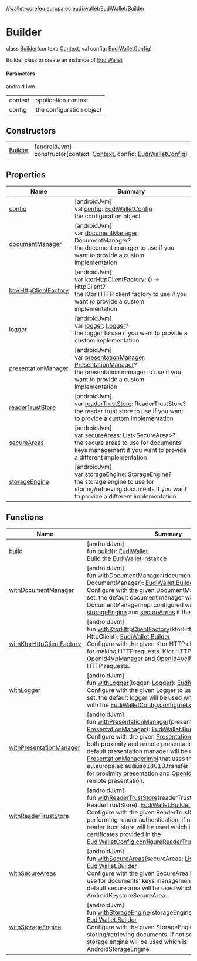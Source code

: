 //[wallet-core](../../../../index.md)/[eu.europa.ec.eudi.wallet](../../index.md)/[EudiWallet](../index.md)/[Builder](index.md)

# Builder

class [Builder](index.md)(context: [Context](https://developer.android.com/reference/kotlin/android/content/Context.html), val config: [EudiWalletConfig](../../-eudi-wallet-config/index.md))

Builder class to create an instance of [EudiWallet](../index.md)

#### Parameters

androidJvm

| | |
|---|---|
| context | application context |
| config | the configuration object |

## Constructors

| | |
|---|---|
| [Builder](-builder.md) | [androidJvm]<br>constructor(context: [Context](https://developer.android.com/reference/kotlin/android/content/Context.html), config: [EudiWalletConfig](../../-eudi-wallet-config/index.md)) |

## Properties

| Name | Summary |
|---|---|
| [config](config.md) | [androidJvm]<br>val [config](config.md): [EudiWalletConfig](../../-eudi-wallet-config/index.md)<br>the configuration object |
| [documentManager](document-manager.md) | [androidJvm]<br>var [documentManager](document-manager.md): DocumentManager?<br>the document manager to use if you want to provide a custom implementation |
| [ktorHttpClientFactory](ktor-http-client-factory.md) | [androidJvm]<br>var [ktorHttpClientFactory](ktor-http-client-factory.md): () -&gt; HttpClient?<br>the Ktor HTTP client factory to use if you want to provide a custom implementation |
| [logger](logger.md) | [androidJvm]<br>var [logger](logger.md): [Logger](../../../eu.europa.ec.eudi.wallet.logging/-logger/index.md)?<br>the logger to use if you want to provide a custom implementation |
| [presentationManager](presentation-manager.md) | [androidJvm]<br>var [presentationManager](presentation-manager.md): [PresentationManager](../../../eu.europa.ec.eudi.wallet.presentation/-presentation-manager/index.md)?<br>the presentation manager to use if you want to provide a custom implementation |
| [readerTrustStore](reader-trust-store.md) | [androidJvm]<br>var [readerTrustStore](reader-trust-store.md): ReaderTrustStore?<br>the reader trust store to use if you want to provide a custom implementation |
| [secureAreas](secure-areas.md) | [androidJvm]<br>var [secureAreas](secure-areas.md): [List](https://kotlinlang.org/api/latest/jvm/stdlib/kotlin.collections/-list/index.html)&lt;SecureArea&gt;?<br>the secure areas to use for documents' keys management if you want to provide a different implementation |
| [storageEngine](storage-engine.md) | [androidJvm]<br>var [storageEngine](storage-engine.md): StorageEngine?<br>the storage engine to use for storing/retrieving documents if you want to provide a different implementation |

## Functions

| Name | Summary |
|---|---|
| [build](build.md) | [androidJvm]<br>fun [build](build.md)(): [EudiWallet](../index.md)<br>Build the [EudiWallet](../index.md) instance |
| [withDocumentManager](with-document-manager.md) | [androidJvm]<br>fun [withDocumentManager](with-document-manager.md)(documentManager: DocumentManager): [EudiWallet.Builder](index.md)<br>Configure with the given DocumentManager to use. If not set, the default document manager will be used which is DocumentManagerImpl configured with the provided [storageEngine](storage-engine.md) and [secureAreas](secure-areas.md) if they are set. |
| [withKtorHttpClientFactory](with-ktor-http-client-factory.md) | [androidJvm]<br>fun [withKtorHttpClientFactory](with-ktor-http-client-factory.md)(ktorHttpClientFactory: () -&gt; HttpClient): [EudiWallet.Builder](index.md)<br>Configure with the given Ktor HTTP client factory to use for making HTTP requests. Ktor HTTP client is used by the [OpenId4VpManager](../../../eu.europa.ec.eudi.wallet.transfer.openId4vp/-open-id4-vp-manager/index.md) and [OpenId4VciManager](../../../eu.europa.ec.eudi.wallet.issue.openid4vci/-open-id4-vci-manager/index.md) for making HTTP requests. |
| [withLogger](with-logger.md) | [androidJvm]<br>fun [withLogger](with-logger.md)(logger: [Logger](../../../eu.europa.ec.eudi.wallet.logging/-logger/index.md)): [EudiWallet.Builder](index.md)<br>Configure with the given [Logger](../../../eu.europa.ec.eudi.wallet.logging/-logger/index.md) to use for logging. If not set, the default logger will be used which is configured with the [EudiWalletConfig.configureLogging](../../-eudi-wallet-config/configure-logging.md). |
| [withPresentationManager](with-presentation-manager.md) | [androidJvm]<br>fun [withPresentationManager](with-presentation-manager.md)(presentationManager: [PresentationManager](../../../eu.europa.ec.eudi.wallet.presentation/-presentation-manager/index.md)): [EudiWallet.Builder](index.md)<br>Configure with the given [PresentationManager](../../../eu.europa.ec.eudi.wallet.presentation/-presentation-manager/index.md) to use for both proximity and remote presentation. If not set, the default presentation manager will be used which is [PresentationManagerImpl](../../../eu.europa.ec.eudi.wallet.presentation/-presentation-manager-impl/index.md) that uses the eu.europa.ec.eudi.iso18013.transfer.TransferManagerImpl for proximity presentation and [OpenId4VpManager](../../../eu.europa.ec.eudi.wallet.transfer.openId4vp/-open-id4-vp-manager/index.md) for remote presentation. |
| [withReaderTrustStore](with-reader-trust-store.md) | [androidJvm]<br>fun [withReaderTrustStore](with-reader-trust-store.md)(readerTrustStore: ReaderTrustStore): [EudiWallet.Builder](index.md)<br>Configure with the given ReaderTrustStore to use for performing reader authentication. If not set, the default reader trust store will be used which is initialized with the certificates provided in the [EudiWalletConfig.configureReaderTrustStore](../../-eudi-wallet-config/configure-reader-trust-store.md) methods. |
| [withSecureAreas](with-secure-areas.md) | [androidJvm]<br>fun [withSecureAreas](with-secure-areas.md)(secureAreas: [List](https://kotlinlang.org/api/latest/jvm/stdlib/kotlin.collections/-list/index.html)&lt;SecureArea&gt;): [EudiWallet.Builder](index.md)<br>Configure with the given SecureArea implementations to use for documents' keys management. If not set, the default secure area will be used which is AndroidKeystoreSecureArea. |
| [withStorageEngine](with-storage-engine.md) | [androidJvm]<br>fun [withStorageEngine](with-storage-engine.md)(storageEngine: StorageEngine): [EudiWallet.Builder](index.md)<br>Configure with the given StorageEngine to use for storing/retrieving documents. If not set, the default storage engine will be used which is AndroidStorageEngine. |
